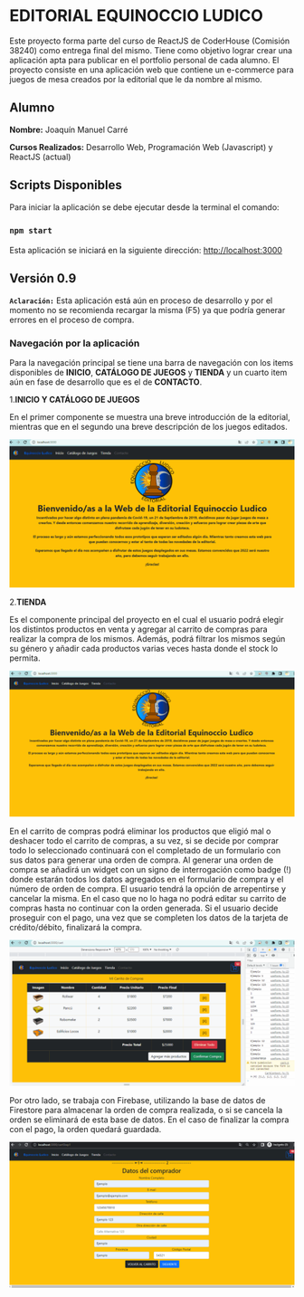 # EDITORIAL EQUINOCCIO LUDICO

Este proyecto forma parte del curso de ReactJS de CoderHouse (Comisión 38240) como entrega final del mismo. Tiene como objetivo lograr crear una aplicación apta para publicar en el portfolio personal de cada alumno.
El proyecto consiste en una aplicación web que contiene un e-commerce para juegos de mesa creados por la editorial que le da nombre al mismo. 

## Alumno
**Nombre:** Joaquín Manuel Carré

**Cursos Realizados:** Desarrollo Web, Programación Web (Javascript) y ReactJS (actual)

## Scripts Disponibles

Para iniciar la aplicación se debe ejecutar desde la terminal el comando:

### `npm start`

Esta aplicación se iniciará en la siguiente dirección:
[http://localhost:3000](http://localhost:3000)

## Versión 0.9
**`Aclaración:`** Esta aplicación está aún en proceso de desarrollo y por el momento no se recomienda recargar la misma (F5) ya que podría generar errores en el proceso de compra.

### Navegación por la aplicación
Para la navegación principal se tiene una barra de navegación con los items disponibles de **INICIO**, **CATÁLOGO DE JUEGOS** y **TIENDA** y un cuarto item aún en fase de desarrollo que es el de **CONTACTO**.

1.**INICIO Y CATÁLOGO DE JUEGOS**

En el primer componente se muestra una breve introducción de la editorial, mientras que en el segundo una breve descripción de los juegos editados.

![image](./src/images/InicioYCatalogoDeJuegos.gif)

2.**TIENDA**

Es el componente principal del proyecto en el cual el usuario podrá elegir los distintos productos en venta y agregar al carrito de compras para realizar la compra de los mismos.
Además, podrá filtrar los mismos según su género y añadir cada productos varias veces hasta donde el stock lo permita.

![image](./src/images/AgregadoDeProductosAlCarrito.gif)

En el carrito de compras podrá eliminar los productos que eligió mal o deshacer todo el carrito de compras, a su vez, si se decide por comprar todo lo seleccionado continuará con el completado de un formulario con sus datos para generar una orden de compra.
Al generar una orden de compra se añadirá un widget con un signo de interrogación como badge (!) donde estarán todos los datos agregados en el formulario de compra y el número de orden de compra.
El usuario tendrá la opción de arrepentirse y cancelar la misma. En el caso que no lo haga no podrá editar su carrito de compras hasta no continuar con la orden generada.
Si el usuario decide proseguir con el pago, una vez que se completen los datos de la tarjeta de crédito/débito, finalizará la compra.

![image](./src/images/PagoDeLosProductosAgregados.gif)

Por otro lado, se trabaja con Firebase, utilizando la base de datos de Firestore para almacenar la orden de compra realizada, o si se cancela la orden se eliminará de esta base de datos. En el caso de finalizar la compra con el pago, la orden quedará guardada.

![image](./src/images/EnlaceConFirebase.gif)

